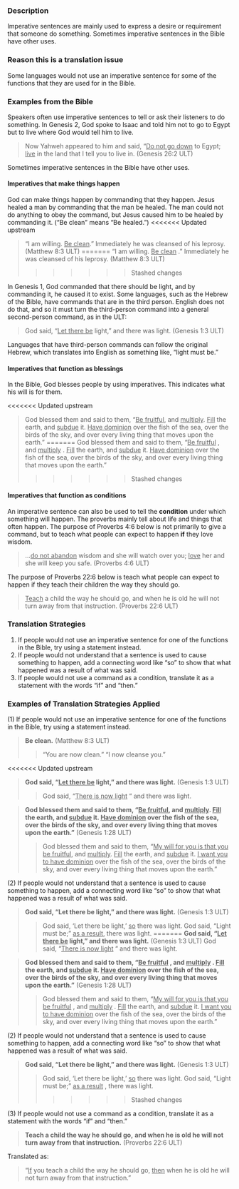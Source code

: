 

### Description

Imperative sentences are mainly used to express a desire or requirement that someone do something. Sometimes imperative sentences in the Bible have other uses.

### Reason this is a translation issue

Some languages would not use an imperative sentence for some of the functions that they are used for in the Bible.

### Examples from the Bible

Speakers often use imperative sentences to tell or ask their listeners to do something. In Genesis 2, God spoke to Isaac and told him not to go to Egypt but to live where God would tell him to live.

> Now Yahweh appeared to him and said, “<u>Do not go down</u> to Egypt; <u>live</u> in the land that I tell you to live in. (Genesis 26:2 ULT)

Sometimes imperative sentences in the Bible have other uses.

#### Imperatives that make things happen

God can make things happen by commanding that they happen. Jesus healed a man by commanding that the man be healed. The man could not do anything to obey the command, but Jesus caused him to be healed by commanding it. (“Be clean” means “Be healed.”)
<<<<<<< Updated upstream
> “I am willing. <u>Be clean</u>.” Immediately he was cleansed of his leprosy. (Matthew 8:3 ULT)
=======
> “I am willing. <u>Be clean</u> .” Immediately he was cleansed of his leprosy. (Matthew 8:3 ULT)
>>>>>>> Stashed changes

In Genesis 1, God commanded that there should be light, and by commanding it, he caused it to exist. Some languages, such as the Hebrew of the Bible, have commands that are in the third person. English does not do that, and so it must turn the third-person command into a general second-person command, as in the ULT:
> God said, “<u>Let there be</u> light,” and there was light. (Genesis 1:3 ULT)

Languages that have third-person commands can follow the original Hebrew, which translates into English as something like, “light must be.”

#### Imperatives that function as blessings

In the Bible, God blesses people by using imperatives. This indicates what his will is for them.

<<<<<<< Updated upstream
> God blessed them and said to them, “<u>Be fruitful</u>, and <u>multiply</u>. <u>Fill</u> the earth, and <u>subdue</u> it. <u>Have dominion</u> over the fish of the sea, over the birds of the sky, and over every living thing that moves upon the earth.”
=======
> God blessed them and said to them, “<u>Be fruitful</u> , and <u>multiply</u> . <u>Fill</u> the earth, and <u>subdue</u> it. <u>Have dominion</u> over the fish of the sea, over the birds of the sky, and over every living thing that moves upon the earth.”
>>>>>>> Stashed changes

#### Imperatives that function as conditions

An imperative sentence can also be used to tell the **condition** under which something will happen.  The proverbs mainly tell about life and things that often happen. The purpose of Proverbs 4:6 below is not primarily to give a command, but to teach what people can expect to happen **if** they love wisdom.

> …<u>do not abandon</u> wisdom and she will watch over you;
> <u>love</u> her and she will keep you safe. (Proverbs 4:6 ULT)

The purpose of Proverbs 22:6 below is teach what people can expect to happen if they teach their children the way they should go.

> <u>Teach</u> a child the way he should go,
> and when he is old he will not turn away from that instruction. (Proverbs 22:6 ULT)

### Translation Strategies

1. If people would not use an imperative sentence for one of the functions in the Bible, try using a statement instead.
1. If people would not understand that a sentence is used to cause something to happen, add a connecting word like “so” to show that what happened was a result of what was said.
1. If people would not use a command as a condition, translate it as a statement with the words “if” and “then.”

### Examples of Translation Strategies Applied

(1) If people would not use an imperative sentence for one of the functions in the Bible, try using a statement instead.

> **Be clean.** (Matthew 8:3 ULT)
>> “You are now clean.”
>> “I now cleanse you.”

<<<<<<< Updated upstream
> **God said, “<u>Let there be</u> light,” and there was light.** (Genesis 1:3 ULT)
>> God said, “<u>There is now light</u> “ and there was light.

> **God blessed them and said to them, “<u>Be fruitful</u>, and <u>multiply</u>. <u>Fill</u> the earth, and <u>subdue</u> it. <u>Have dominion</u> over the fish of the sea, over the birds of the sky, and over every living thing that moves upon the earth.”** (Genesis 1:28 ULT)
>> God blessed them and said to them, “<u>My will for you is that you be fruitful</u>, and <u>multiply</u>. <u>Fill</u> the earth, and <u>subdue</u> it. <u>I want you to have dominion</u> over the fish of the sea, over the birds of the sky, and over every living thing that moves upon the earth.”

(2) If people would not understand that a sentence is used to cause something to happen, add a connecting word like “so” to show that what happened was a result of what was said.

> **God said, “Let there be light,” and there was light.** (Genesis 1:3 ULT)
>> God said, ‘Let there be light,’ <u>so</u> there was light.
>> God said, “Light must be;” <u>as a result</u>, there was light.
=======
> **God said, “<u>Let there be</u> light,” and there was light.**  (Genesis 1:3 ULT)
>> God said, “<u>There is now light</u> “ and there was light.

> **God blessed them and said to them, “<u>Be fruitful</u> , and <u>multiply</u> . <u>Fill</u> the earth, and <u>subdue</u> it. <u>Have dominion</u> over the fish of the sea, over the birds of the sky, and over every living thing that moves upon the earth.”**  (Genesis 1:28 ULT)
>> God blessed them and said to them, “<u>My will for you is that you be fruitful</u> , and <u>multiply</u> . <u>Fill</u> the earth, and <u>subdue</u> it. <u>I want you to have dominion</u> over the fish of the sea, over the birds of the sky, and over every living thing that moves upon the earth.”

(2) If people would not understand that a sentence is used to cause something to happen, add a connecting word like “so” to show that what happened was a result of what was said.

> **God said, “Let there be light,” and there was light.**  (Genesis 1:3 ULT)
>> God said, ‘Let there be light,’ <u>so</u> there was light.
>> God said, “Light must be;” <u>as a result</u> , there was light.
>>>>>>> Stashed changes

(3) If people would not use a command as a condition, translate it as a statement with the words “if” and “then.”

> **Teach a child the way he should go,**
> **and when he is old he will not turn away from that instruction.** (Proverbs 22:6 ULT)

Translated as:
> “<u>If</u> you teach a child the way he should go,
> <u>then</u> when he is old he will not turn away from that instruction.”
